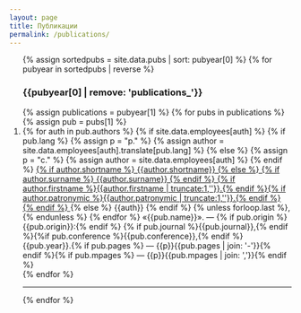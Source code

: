 ```yaml
---
layout: page
title: Публикации
permalink: /publications/
---
```

<ol>
{% assign sortedpubs = site.data.pubs | sort: pubyear[0] %}
{% for pubyear in sortedpubs | reverse %}
<h3><b>{{pubyear[0] | remove: 'publications_'}}</b></h3>
{% assign publications = pubyear[1] %}
{% for pubs in publications %}
{% assign pub = pubs[1] %}
<li>
 {% for auth in pub.authors %}
  {% if site.data.employees[auth] %}
	 {% if pub.lang %}
   {% assign p = "p." %}
   {% assign author = site.data.employees[auth].translate[pub.lang] %}
   {% else %}
   {% assign p = "c." %}
   {% assign author = site.data.employees[auth] %}
   {% endif %}
   <a href="{{site.baseurl}}/employees/#{{ name }}"> 
 	  {% if author.shortname %}
     {{author.shortname}}
    {% else %}
     {% if author.surname %} {{author.surname}} {% endif %}
     {% if author.firstname %}{{author.firstname | truncate:1,''}}.{% endif %}{% if author.patronymic %}{{author.patronymic | truncate:1,''}}.{% endif %}
    {% endif %}
   </a>
  {% else %}
   {{auth}}
  {% endif %}
   {% unless forloop.last %},{% endunless %}
  {% endfor %} «{{pub.name}}». — {% if pub.origin %}{{pub.origin}}:{% endif %} {% if pub.journal %}{{pub.journal}},{% endif %}{%if pub.conference %}{{pub.conference}},{% endif %} {{pub.year}}.{% if pub.pages %} — {{p}}{{pub.pages | join: '-'}}{% endif %}{% if pub.mpages %} — {{p}}{{pub.mpages | join: ','}}{% endif %}
	</li>
{% endfor %}
<hr>
{% endfor %}
</ol>
